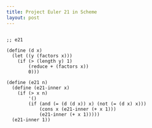 ```yaml
---
title: Project Euler 21 in Scheme
layout: post
---
```


<pre><code>
;; e21

(define (d x)
  (let ((y (factors x)))
    (if (> (length y) 1)
        (reduce + (factors x))
        0)))

(define (e21 n)
  (define (e21-inner x)
    (if (> x n)
        '()
        (if (and (= (d (d x)) x) (not (= (d x) x)))
            (cons x (e21-inner (+ x 1)))
            (e21-inner (+ x 1)))))
  (e21-inner 1))
</code></pre>
